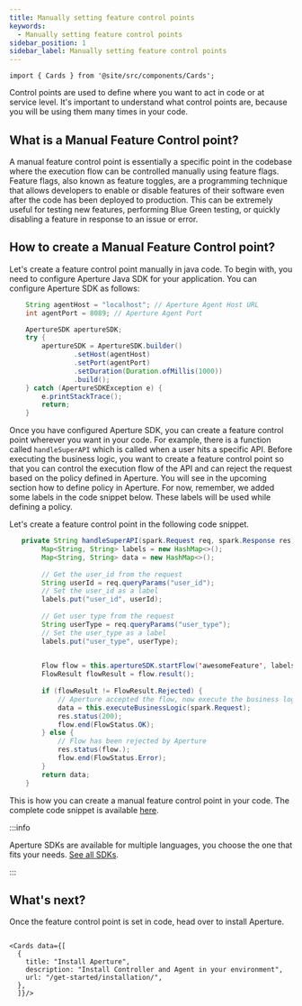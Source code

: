 ```yaml
---
title: Manually setting feature control points
keywords:
  - Manually setting feature control points
sidebar_position: 1
sidebar_label: Manually setting feature control points
---
```


```mdx-code-block
import { Cards } from '@site/src/components/Cards';
```

Control points are used to define where you want to act in code or at service
level. It's important to understand what control points are, because you will be
using them many times in your code.

<!-- vale off -->

## What is a Manual Feature Control point?

<!-- vale on -->

A manual feature control point is essentially a specific point in the codebase
where the execution flow can be controlled manually using feature flags. Feature
flags, also known as feature toggles, are a programming technique that allows
developers to enable or disable features of their software even after the code
has been deployed to production. This can be extremely useful for testing new
features, performing Blue Green testing, or quickly disabling a feature in
response to an issue or error.

<!-- vale off -->

## How to create a Manual Feature Control point?

<!-- vale on -->

Let's create a feature control point manually in java code. To begin with, you
need to configure Aperture Java SDK for your application. You can configure
Aperture SDK as follows:

```java
    String agentHost = "localhost"; // Aperture Agent Host URL
    int agentPort = 8089; // Aperture Agent Port

    ApertureSDK apertureSDK;
    try {
        apertureSDK = ApertureSDK.builder()
                .setHost(agentHost)
                .setPort(agentPort)
                .setDuration(Duration.ofMillis(1000))
                .build();
    } catch (ApertureSDKException e) {
        e.printStackTrace();
        return;
    }
```

Once you have configured Aperture SDK, you can create a feature control point
wherever you want in your code. For example, there is a function called
`handleSuperAPI` which is called when a user hits a specific API. Before
executing the business logic, you want to create a feature control point so that
you can control the execution flow of the API and can reject the request based
on the policy defined in Aperture. You will see in the upcoming section how to
define policy in Aperture. For now, remember, we added some labels in the code
snippet below. These labels will be used while defining a policy.

Let's create a feature control point in the following code snippet.

```java
   private String handleSuperAPI(spark.Request req, spark.Response res) {
        Map<String, String> labels = new HashMap<>();
        Map<String, String> data = new HashMap<>();
​
        // Get the user_id from the request
        String userId = req.queryParams("user_id");
        // Set the user_id as a label
        labels.put("user_id", userId);
​
        // Get user type from the request
        String userType = req.queryParams("user_type");
        // Set the user_type as a label
        labels.put("user_type", userType);
​

        Flow flow = this.apertureSDK.startFlow('awesomeFeature', labels);
        FlowResult flowResult = flow.result();
​
        if (flowResult != FlowResult.Rejected) {
            // Aperture accepted the flow, now execute the business logic.
            data = this.executeBusinessLogic(spark.Request);
            res.status(200);
            flow.end(FlowStatus.OK);
        } else {
            // Flow has been rejected by Aperture
            res.status(flow.);
            flow.end(FlowStatus.Error);
        }
        return data;
    }
```

This is how you can create a manual feature control point in your code. The
complete code snippet is available
[here](https://github.com/fluxninja/aperture-java/tree/releases/aperture-java/v2.1.0/examples/standalone-example).

:::info

Aperture SDKs are available for multiple languages, you choose the one that fits
your needs. [See all SDKs](/integrations/flow-control/sdk/sdk.md).

:::

<!-- vale off -->

## What's next?

<!-- vale on -->

Once the feature control point is set in code, head over to install Aperture.

```mdx-code-block

<Cards data={[
  {
    title: "Install Aperture",
    description: "Install Controller and Agent in your environment",
    url: "/get-started/installation/",
  },
  ]}/>
```
